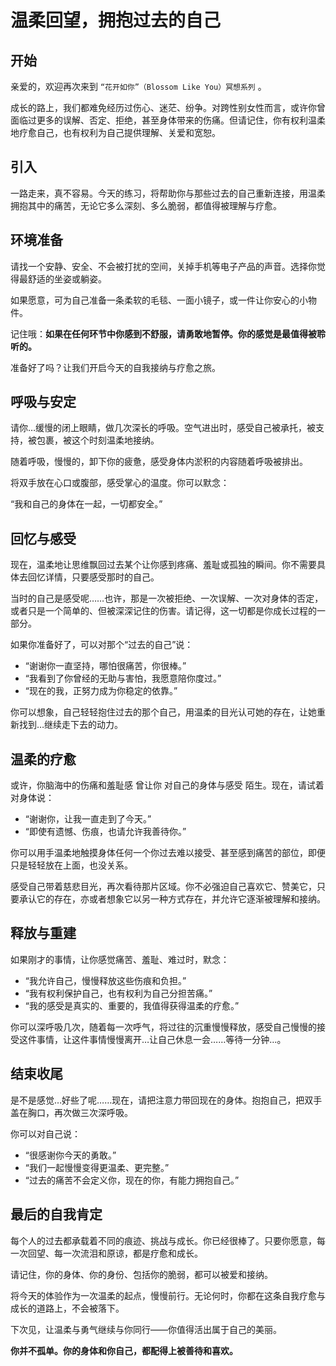 # 温柔回望，拥抱过去的自己

## 开始

亲爱的，欢迎再次来到 `“花开如你”（Blossom Like You）冥想系列` 。

成长的路上，我们都难免经历过伤心、迷茫、纷争。对跨性别女性而言，或许你曾面临过更多的误解、否定、拒绝，甚至身体带来的伤痛。但请记住，你有权利温柔地疗愈自己，也有权利为自己提供理解、关爱和宽恕。

## 引入

一路走来，真不容易。今天的练习，将帮助你与那些过去的自己重新连接，用温柔拥抱其中的痛苦，无论它多么深刻、多么脆弱，都值得被理解与疗愈。

## 环境准备

请找一个安静、安全、不会被打扰的空间，关掉手机等电子产品的声音。选择你觉得最舒适的坐姿或躺姿。

如果愿意，可为自己准备一条柔软的毛毯、一面小镜子，或一件让你安心的小物件。

记住哦：**如果在任何环节中你感到不舒服，请勇敢地暂停。你的感觉是最值得被聆听的。**

准备好了吗？让我们开启今天的自我接纳与疗愈之旅。

## 呼吸与安定

请你…缓慢的闭上眼睛，做几次深长的呼吸。空气进出时，感受自己被承托，被支持，被包裹，被这个时刻温柔地接纳。

随着呼吸，慢慢的，卸下你的疲惫，感受身体内淤积的内容随着呼吸被排出。

将双手放在心口或腹部，感受掌心的温度。你可以默念：

“我和自己的身体在一起，一切都安全。”

## 回忆与感受

现在，温柔地让思维飘回过去某个让你感到疼痛、羞耻或孤独的瞬间。你不需要具体去回忆详情，只要感受那时的自己。

当时的自己是感受呢……也许，那是一次被拒绝、一次误解、一次对身体的否定，或者只是一个简单的、但被深深记住的伤害。请记得，这一切都是你成长过程的一部分。

如果你准备好了，可以对那个“过去的自己”说：

- “谢谢你一直坚持，哪怕很痛苦，你很棒。”
- “我看到了你曾经的无助与害怕，我愿意陪你度过。”
- “现在的我，正努力成为你稳定的依靠。”

你可以想象，自己轻轻抱住过去的那个自己，用温柔的目光认可她的存在，让她重新找到…继续走下去的动力。

## 温柔的疗愈

或许，你脑海中的伤痛和羞耻感 曾让你 对自己的身体与感受 陌生。现在，请试着对身体说：

- “谢谢你，让我一直走到了今天。”
- “即使有遗憾、伤痕，也请允许我善待你。”

你可以用手温柔地触摸身体任何一个你过去难以接受、甚至感到痛苦的部位，即便只是轻轻放在上面，也没关系。

感受自己带着慈悲目光，再次看待那片区域。你不必强迫自己喜欢它、赞美它，只要承认它的存在，亦或者想象它以另一种方式存在，并允许它逐渐被理解和接纳。

## 释放与重建

如果刚才的事情，让你感觉痛苦、羞耻、难过时，默念：

- “我允许自己，慢慢释放这些伤痕和负担。”
- “我有权利保护自己，也有权利为自己分担苦痛。”
- “我的感受是真实的、重要的，我值得获得温柔的疗愈。”

你可以深呼吸几次，随着每一次呼气，将过往的沉重慢慢释放，感受自己慢慢的接受这件事情，让这件事情慢慢离开…让自己休息一会……等待一分钟…。

## 结束收尾

是不是感觉…好些了呢……现在，请把注意力带回现在的身体。抱抱自己，把双手盖在胸口，再次做三次深呼吸。

你可以对自己说：

- “很感谢你今天的勇敢。”
- “我们一起慢慢变得更温柔、更完整。”
- “过去的痛苦不会定义你，现在的你，有能力拥抱自己。”

## 最后的自我肯定

每个人的过去都承载着不同的痕迹、挑战与成长。你已经很棒了。只要你愿意，每一次回望、每一次流泪和原谅，都是疗愈和成长。

请记住，你的身体、你的身份、包括你的脆弱，都可以被爱和接纳。

将今天的体验作为一次温柔的起点，慢慢前行。无论何时，你都在这条自我疗愈与成长的道路上，不会被落下。

下次见，让温柔与勇气继续与你同行——你值得活出属于自己的美丽。

**你并不孤单。你的身体和你自己，都配得上被善待和喜欢。**
